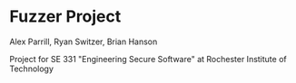 Fuzzer Project
==============

Alex Parrill, Ryan Switzer, Brian Hanson

Project for SE 331 "Engineering Secure Software" at Rochester Institute of Technology
